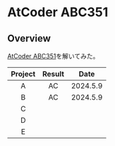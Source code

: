 # AtCoder ABC351

## Overview

[AtCoder ABC351](https://atcoder.jp/contests/abc351)を解いてみた。

| Project | Result |   Date   |
| :-----: | :----: | :------: |
|    A    |   AC   | 2024.5.9 |
|    B    |   AC   | 2024.5.9 |
|    C    |        |          |
|    D    |        |          |
|    E    |        |          |

##
